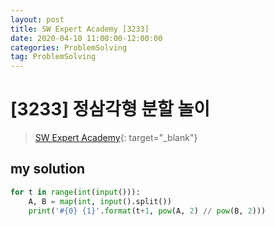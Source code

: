 ```yaml
---
layout: post
title: SW Expert Academy [3233]
date: 2020-04-10 11:00:00-12:00:00
categories: ProblemSolving
tag: ProblemSolving
---
```


# [3233] 정삼각형 분할 놀이
> [SW Expert Academy](https://swexpertacademy.com/main/main.do){: target="_blank"}

## my solution
```python
for t in range(int(input())):
    A, B = map(int, input().split())
    print('#{0} {1}'.format(t+1, pow(A, 2) // pow(B, 2)))
```
